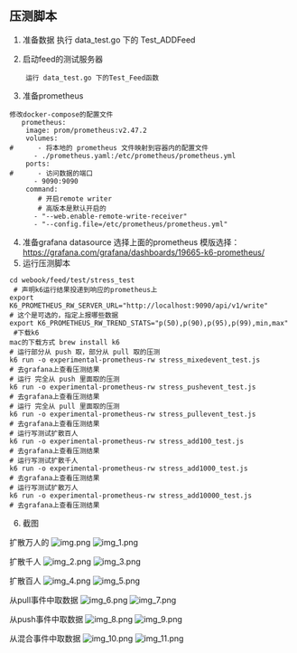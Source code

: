 ## 压测脚本

1. 准备数据
执行 data_test.go 下的 Test_ADDFeed

2. 启动feed的测试服务器 
```
    运行 data_test.go 下的Test_Feed函数

```
3. 准备prometheus
```
修改docker-compose的配置文件
   prometheus:
    image: prom/prometheus:v2.47.2
    volumes:
#      - 将本地的 prometheus 文件映射到容器内的配置文件
      - ./prometheus.yaml:/etc/prometheus/prometheus.yml
    ports:
#      - 访问数据的端口
      - 9090:9090
    command:
       # 开启remote writer
       # 高版本是默认开启的
      - "--web.enable-remote-write-receiver"
      - "--config.file=/etc/prometheus/prometheus.yml"      
```

4. 准备grafana
    datasource 选择上面的prometheus
   模版选择：https://grafana.com/grafana/dashboards/19665-k6-prometheus/
5. 运行压测脚本
```
cd webook/feed/test/stress_test
 # 声明k6运行结果投递到响应的prometheus上
export K6_PROMETHEUS_RW_SERVER_URL="http://localhost:9090/api/v1/write"
# 这个是可选的，指定上报哪些数据
export K6_PROMETHEUS_RW_TREND_STATS="p(50),p(90),p(95),p(99),min,max"
 #下载k6 
mac的下载方式 brew install k6
# 运行部分从 push 取，部分从 pull 取的压测
k6 run -o experimental-prometheus-rw stress_mixedevent_test.js
# 去grafana上查看压测结果
# 运行 完全从 push 里面取的压测
k6 run -o experimental-prometheus-rw stress_pushevent_test.js
# 去grafana上查看压测结果
# 运行 完全从 pull 里面取的压测  
k6 run -o experimental-prometheus-rw stress_pullevent_test.js   
# 去grafana上查看压测结果
# 运行写测试扩散百人
k6 run -o experimental-prometheus-rw stress_add100_test.js
# 去grafana上查看压测结果
# 运行写测试扩散千人
k6 run -o experimental-prometheus-rw stress_add1000_test.js
# 去grafana上查看压测结果
# 运行写测试扩散万人
k6 run -o experimental-prometheus-rw stress_add10000_test.js
# 去grafana上查看压测结果

```
6. 截图

扩散万人的
![img.png](img.png)
![img_1.png](img_1.png)

扩散千人
![img_2.png](img_2.png)
![img_3.png](img_3.png)

扩散百人
![img_4.png](img_4.png)
![img_5.png](img_5.png)

从pull事件中取数据
![img_6.png](img_6.png)
![img_7.png](img_7.png)

从push事件中取数据
![img_8.png](img_8.png)
![img_9.png](img_9.png)

从混合事件中取数据
![img_10.png](img_10.png)
![img_11.png](img_11.png)